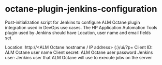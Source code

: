 # octane-plugin-jenkins-configuration
Post-initialization script for Jenkins to configure ALM Octane plugin integration used in DevOps use cases.
The HP Application Automation Tools plugin used by Jenkins should have Location, user name and email fields set.
 
Location: http://<ALM Octane hostname / IP address> {:<port number>}/ui/?p=<shared space ID>
Client ID: ALM Octane user name
Client secret: ALM Octane user password
Jenkins user: Jenkins user that ALM Octane will use to execute jobs on the server
